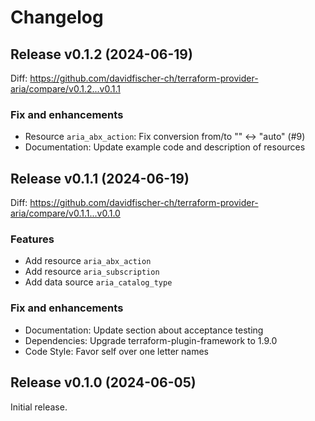 # Changelog

## Release v0.1.2 (2024-06-19)

Diff: https://github.com/davidfischer-ch/terraform-provider-aria/compare/v0.1.2...v0.1.1

### Fix and enhancements

* Resource `aria_abx_action`: Fix conversion from/to "" <-> "auto" (#9)
* Documentation: Update example code and description of resources

## Release v0.1.1 (2024-06-19)

Diff: https://github.com/davidfischer-ch/terraform-provider-aria/compare/v0.1.1...v0.1.0

### Features

* Add resource `aria_abx_action`
* Add resource `aria_subscription`
* Add data source `aria_catalog_type`

### Fix and enhancements

* Documentation: Update section about acceptance testing
* Dependencies: Upgrade terraform-plugin-framework to 1.9.0
* Code Style: Favor self over one letter names

## Release v0.1.0 (2024-06-05)

Initial release.
